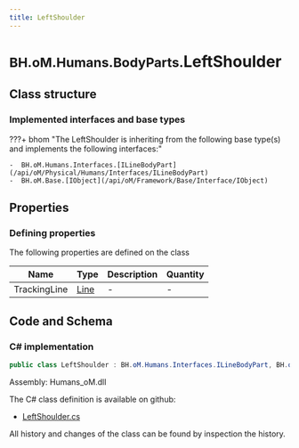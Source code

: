 ```yaml
---
title: LeftShoulder
---
```


# <small>BH.oM.Humans.BodyParts.</small>**LeftShoulder**



## Class structure

### Implemented interfaces and base types

???+ bhom "The LeftShoulder is inheriting from the following base type(s) and implements the following interfaces:"

    -  BH.oM.Humans.Interfaces.[ILineBodyPart](/api/oM/Physical/Humans/Interfaces/ILineBodyPart)
    -  BH.oM.Base.[IObject](/api/oM/Framework/Base/Interface/IObject)


## Properties



### Defining properties

The following properties are defined on the class

| Name             | Type             | Description      | Quantity         |
|------------------|------------------|------------------|------------------|
| TrackingLine | [Line](/api/oM/Dimensional/Geometry/Curve/Line) | - | - |


## Code and Schema

### C# implementation

``` C# title="C#"
public class LeftShoulder : BH.oM.Humans.Interfaces.ILineBodyPart, BH.oM.Base.IObject
```

Assembly: Humans_oM.dll

The C# class definition is available on github:

- [LeftShoulder.cs](https://github.com/BHoM/BHoM/blob/develop/Humans_oM/BodyParts\LeftShoulder.cs)

All history and changes of the class can be found by inspection the history.
